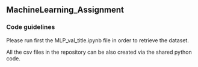 ## MachineLearning_Assignment

### Code guidelines
Please run first the MLP_val_title.ipynb file in order to retrieve the dataset. 

All the csv files in the repository can be also created via the shared python code. 

